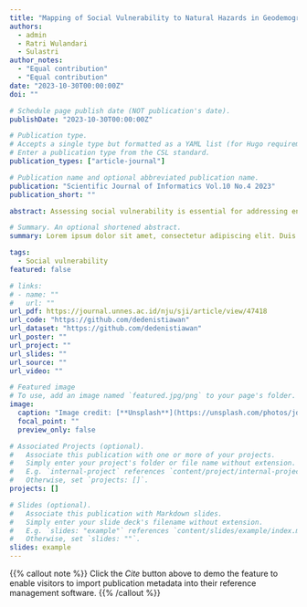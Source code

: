 ```yaml
---
title: "Mapping of Social Vulnerability to Natural Hazards in Geodemographic Analysis Using Fuzzy Geographically Weighted Clustering"
authors:
  - admin
  - Ratri Wulandari
  - Sulastri
author_notes:
  - "Equal contribution"
  - "Equal contribution"
date: "2023-10-30T00:00:00Z"
doi: ""

# Schedule page publish date (NOT publication's date).
publishDate: "2023-10-30T00:00:00Z"

# Publication type.
# Accepts a single type but formatted as a YAML list (for Hugo requirements).
# Enter a publication type from the CSL standard.
publication_types: ["article-journal"]

# Publication name and optional abbreviated publication name.
publication: "Scientific Journal of Informatics Vol.10 No.4 2023"
publication_short: ""

abstract: Assessing social vulnerability is essential for addressing environmental risks by developing suitable adaptation strategies and fostering a resilience mindset. However, relying solely on an index-based approach to measure social vulnerability has limitations as it only provides a broad overview. It is essential to recognize that various regions are influenced by distinct factors contributing to social vulnerability. This study aims to pinpoint specific community factors that impact vulnerability to natural disasters in various districts across Indonesia. In this research, we determine the optimal number of clusters with the Cluster Validity Index (CVI). Furthermore, this research applies clustering analysis of social vulnerability to natural disasters at the district level using the Fuzzy Geographically Weighted Clustering (FGWC) algorithm. This research highlights varying social vulnerability profiles across Indonesia's diverse districts. Specifically, districts on the western side of Sumatra Island, such as Nias and Mentawai, and those in the eastern regions of Indonesia, including Nusa Tenggara, West Sulawesi, Central Sulawesi, North Sulawesi, the Southern Maluku Islands, and Papua, exhibit the most noticeable vulnerability. This vulnerability is particularly evident in socioeconomic indicators, family composition, housing conditions, and educational access.

# Summary. An optional shortened abstract.
summary: Lorem ipsum dolor sit amet, consectetur adipiscing elit. Duis posuere tellus ac convallis placerat. Proin tincidunt magna sed ex sollicitudin condimentum.

tags:
  - Social vulnerability
featured: false

# links:
# - name: ""
#   url: ""
url_pdf: https://journal.unnes.ac.id/nju/sji/article/view/47418
url_code: "https://github.com/dedenistiawan"
url_dataset: "https://github.com/dedenistiawan"
url_poster: ""
url_project: ""
url_slides: ""
url_source: ""
url_video: ""

# Featured image
# To use, add an image named `featured.jpg/png` to your page's folder.
image:
  caption: "Image credit: [**Unsplash**](https://unsplash.com/photos/jdD8gXaTZsc)"
  focal_point: ""
  preview_only: false

# Associated Projects (optional).
#   Associate this publication with one or more of your projects.
#   Simply enter your project's folder or file name without extension.
#   E.g. `internal-project` references `content/project/internal-project/index.md`.
#   Otherwise, set `projects: []`.
projects: []

# Slides (optional).
#   Associate this publication with Markdown slides.
#   Simply enter your slide deck's filename without extension.
#   E.g. `slides: "example"` references `content/slides/example/index.md`.
#   Otherwise, set `slides: ""`.
slides: example
---
```


{{% callout note %}}
Click the _Cite_ button above to demo the feature to enable visitors to import publication metadata into their reference management software.
{{% /callout %}}
